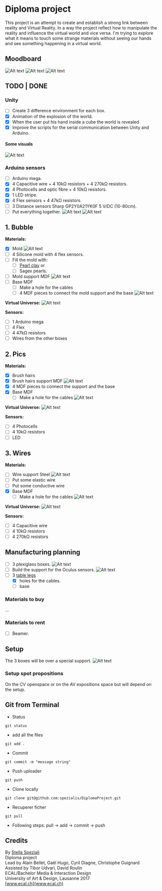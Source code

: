 # Diploma project
This project is an attempt to create and establish a strong link between reality and Virtual Reality. In a way the project reflect how to manipulate the reality and influence the virtual world and vice versa. I'm trying to explore what it means to touch some strange materials without seeing our hands and see something happening in a virtual world.

## Moodboard
![Alt text](Readme_data/Moodboard/Moodboard_Page_07.png)
![Alt text](Readme_data/Moodboard/Moodboard_Page_05.png)
![Alt text](Readme_data/Moodboard/Moodboard_Page_03.png)

## TODO | DONE
### Unity
- [ ] Create 3 difference environment for each box.
- [x] Animation of the explosion of the world.
- [x] When the user put his hand inside a cube the world is revealed
- [x] Improve the scripts for the serial communication between Unity and Arduino.

#### Some visuals
![Alt text](Readme_data/Images/Test_scene.png)

### Arduino sensors
- [ ] Arduino mega.
- [x] 4 Capacitive wire + 4 10kΩ resistors + 4 270kΩ resistors.
- [x] 4 Photocells and optic fibre + 4 10kΩ resistors.
- [x] 1 LED stripe.
- [x] 4 Flex sensors + 4 47kΩ resistors.
- [ ] 3 Distance sensors Sharp GP2Y0A21YK0F 5 V/DC (10-80cm).
- [ ] Put everything together.
![Alt text](Readme_data/Images/Arduino_sensors_connections.png)
![Alt text](Readme_data/Images/Arduino_sensors_connections_scheme.png)

## 1. Bubble
**Materials:**
- [x] Mold
![Alt text](Readme_data/Photos/IMG_20170511_193611.jpg)
- [ ] 4 Silicone mold with 4 flex sensors.
- [ ] Fill the mold with:
	- [ ] [Pearl clay](https://s-media-cache-ak0.pinimg.com/originals/c7/f3/d3/c7f3d376586a34ae77c89879f5f09bfa.jpg) or
	- [ ] Sagex pearls.
- [ ] Mold support MDF
![Alt text](Readme_data/Images/Bubble_mold_support.png)
- [ ] Base MDF
	- [ ] Make a hole for the cables
	- [ ] 4 MDF pieces to connect the mold support and the base
![Alt text](Readme_data/Images/Bubble_base.png)

**Virtual Universe:**
![Alt text](Readme_data/Images/Bubble_world.png)

**Sensors:**
- [ ] 1 Arduino mega
- [ ] 4 Flex
- [ ] 4 47kΩ resistors
- [ ] Wires from the other boxes

## 2. Pics
**Materials:**
- [x] Brush hairs
- [x] Brush hairs support MDF
![Alt text](Readme_data/Images/Pics_support.png)
- [x] 4 MDF pieces to connect the support and the base
- [x] Base MDF
	- [ ] Make a hole for the cables
![Alt text](Readme_data/Images/Pics_base.png)

**Virtual Universe:**
![Alt text](Readme_data/Images/Pics_world.png)

**Sensors:**
- [ ] 4 Photocells
- [ ] 4 10kΩ resistors
- [ ] LED

## 3. Wires
**Materials:**
- [ ] Wire support Steel
![Alt text](Readme_data/Images/Wire_support.png)
- [ ] Put some elastic wire
- [ ] Put some conductive wire
- [x] Base MDF
	- [ ] Make a hole for the cables
![Alt text](Readme_data/Images/Wire_base.png)

**Virtual Universe:**
![Alt text](Readme_data/Images/Wire_world.png)

**Sensors:**
- [ ] 4 Capacitive wire
- [ ] 4 10kΩ resistors
- [ ] 4 270kΩ resistors

## Manufacturing planning
- [ ] 3 plexiglass boxes.
![Alt text](Readme_data/Images/Plexi_box_2D.png)
- [ ] Build the support for the Oculus sensors.
![Alt text](Readme_data/Images/Setup_pieces_2D-02.jpg)
- [ ] 3 [table legs](http://www.ikea.com/ch/it/catalog/products/70217973/)
	- [x] holes for the cables.
	- [ ] base

### Materials to buy
...

### Materials to rent
- [ ] Beamer.

## Setup
The 3 boxes will be over a special support.
![Alt text](Readme_data/Images/Setup_pieces_2D-01.jpg)

### Setup spot propositions
On the CV openspace or on the AV expositions space but will depend on the setup.

## Git from Terminal
- Status
```
git status
```

- add all the files
```
git add .
```

- Commit
```
git commit -m "message string"
```

- Push uploader
```
git push
```

- Clone locally
```
git clone git@github.com:spezialis/DiplomaProject.git
```

- Recuperer ficher
```
git pull
```

- Following steps:
pull -> add -> commit -> push

## Credits
By [Stella Speziali](https://stellaspeziali.myportfolio.com/)<br>
Diploma project<br>
Lead by Alain Bellet, Gaël Hugo, Cyril Diagne, Christophe Guignard<br>
Assisted by Tibor Udvari, David Roulin<br>
ECAL/Bachelor Media & Interaction Design<br>
University of Art & Design, Lausanne 2017<br>
[www.ecal.ch](www.ecal.ch)
